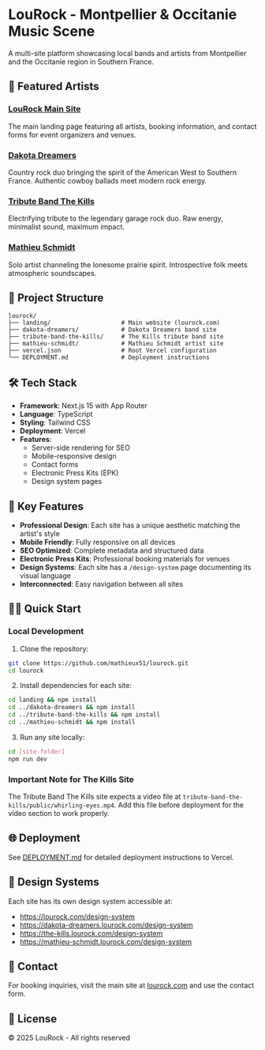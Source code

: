 # LouRock - Montpellier & Occitanie Music Scene

A multi-site platform showcasing local bands and artists from Montpellier and the Occitanie region in Southern France.

## 🎸 Featured Artists

### [LouRock Main Site](https://lourock.com)
The main landing page featuring all artists, booking information, and contact forms for event organizers and venues.

### [Dakota Dreamers](https://dakota-dreamers.lourock.com)
Country rock duo bringing the spirit of the American West to Southern France. Authentic cowboy ballads meet modern rock energy.

### [Tribute Band The Kills](https://the-kills.lourock.com)
Electrifying tribute to the legendary garage rock duo. Raw energy, minimalist sound, maximum impact.

### [Mathieu Schmidt](https://mathieu-schmidt.lourock.com)
Solo artist channeling the lonesome prairie spirit. Introspective folk meets atmospheric soundscapes.

## 🚀 Project Structure

```
lourock/
├── landing/                    # Main website (lourock.com)
├── dakota-dreamers/            # Dakota Dreamers band site
├── tribute-band-the-kills/     # The Kills tribute band site
├── mathieu-schmidt/            # Mathieu Schmidt artist site
├── vercel.json                 # Root Vercel configuration
└── DEPLOYMENT.md               # Deployment instructions
```

## 🛠 Tech Stack

- **Framework**: Next.js 15 with App Router
- **Language**: TypeScript
- **Styling**: Tailwind CSS
- **Deployment**: Vercel
- **Features**: 
  - Server-side rendering for SEO
  - Mobile-responsive design
  - Contact forms
  - Electronic Press Kits (EPK)
  - Design system pages

## 📱 Key Features

- **Professional Design**: Each site has a unique aesthetic matching the artist's style
- **Mobile Friendly**: Fully responsive on all devices
- **SEO Optimized**: Complete metadata and structured data
- **Electronic Press Kits**: Professional booking materials for venues
- **Design Systems**: Each site has a `/design-system` page documenting its visual language
- **Interconnected**: Easy navigation between all sites

## 🏃‍♂️ Quick Start

### Local Development

1. Clone the repository:
```bash
git clone https://github.com/mathieux51/lourock.git
cd lourock
```

2. Install dependencies for each site:
```bash
cd landing && npm install
cd ../dakota-dreamers && npm install
cd ../tribute-band-the-kills && npm install
cd ../mathieu-schmidt && npm install
```

3. Run any site locally:
```bash
cd [site-folder]
npm run dev
```

### Important Note for The Kills Site
The Tribute Band The Kills site expects a video file at `tribute-band-the-kills/public/whirling-eyes.mp4`. Add this file before deployment for the video section to work properly.

## 🌐 Deployment

See [DEPLOYMENT.md](./DEPLOYMENT.md) for detailed deployment instructions to Vercel.

## 🎨 Design Systems

Each site has its own design system accessible at:
- https://lourock.com/design-system
- https://dakota-dreamers.lourock.com/design-system
- https://the-kills.lourock.com/design-system
- https://mathieu-schmidt.lourock.com/design-system

## 📧 Contact

For booking inquiries, visit the main site at [lourock.com](https://lourock.com) and use the contact form.

## 📄 License

© 2025 LouRock - All rights reserved